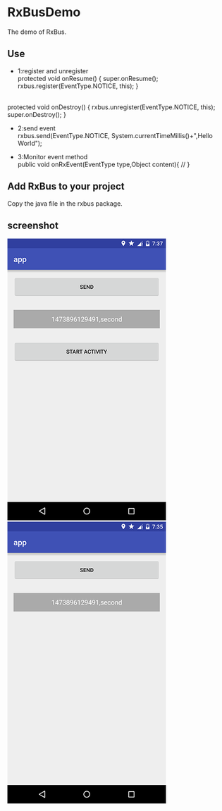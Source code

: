 RxBusDemo
=
The demo of RxBus.

Use
-
* 1:register and unregister<br/>
protected void onResume() {
    super.onResume();
    rxbus.register(EventType.NOTICE, this);
}
<br/>
protected void onDestroy() {
    rxbus.unregister(EventType.NOTICE, this);
    super.onDestroy();
}

* 2:send event<br/>
rxbus.send(EventType.NOTICE, System.currentTimeMillis()+",Hello World");

* 3:Monitor event method<br/>
public void onRxEvent(EventType type,Object content){
    // 
}

Add RxBus to your project
-
Copy the java file in the rxbus package.

screenshot
-
![main activity](images/main.png)
![second activity](images/sec.png)
